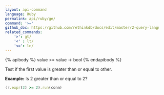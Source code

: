 ```yaml
---
layout: api-command 
language: Ruby
permalink: api/ruby/ge/
command: '>='
github_doc: https://github.com/rethinkdb/docs/edit/master/2-query-language/api/ruby/math-and-logic/ge.md
related_commands:
    '>': gt/
    '<' : lt/
    '<=': le/
---
```


{% apibody %}
value >= value &rarr; bool
{% endapibody %}

Test if the first value is greater than or equal to other.

__Example:__ Is 2 greater than or equal to 2?

```rb
(r.expr(2) >= 2).run(conn)
```


